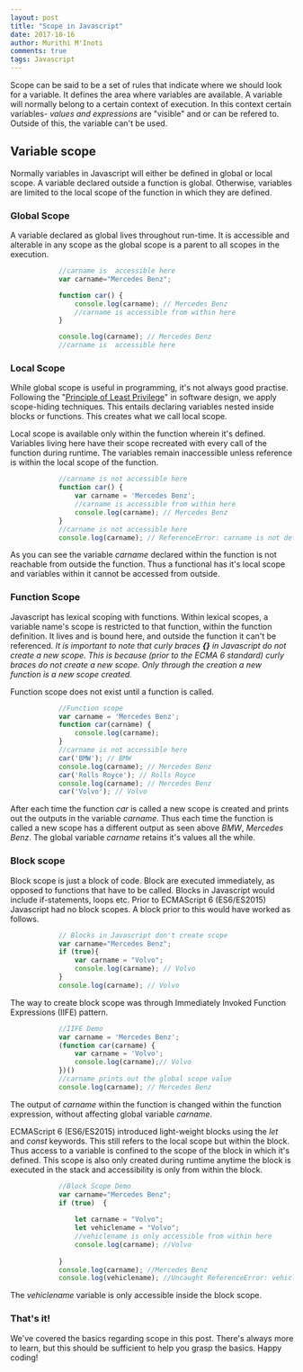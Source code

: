 ```yaml
---
layout: post
title: "Scope in Javascript"
date: 2017-10-16
author: Murithi M'Inoti
comments: true
tags: Javascript
---
```


Scope can be said to be a set of rules that indicate where we should look for a variable. It defines the area where variables are available. A variable will normally belong to a certain context of execution. In this context certain variables- *values and expressions* are "visible" and or can be refered to. Outside of this, the variable can't be used. 



## Variable scope
Normally variables in Javascript will either be defined in global or local scope. A variable declared outside a function is global. Otherwise, variables are limited to the local scope of the function in which they are defined. 


### Global Scope

A variable declared as global lives throughout run-time. It is accessible and alterable in any scope as the global scope is a parent to all scopes in the execution. 

```javascript
            //carname is  accessible here
            var carname="Mercedes Benz";

            function car() {
                console.log(carname); // Mercedes Benz
                //carname is accessible from within here
            }

            console.log(carname); // Mercedes Benz
            //carname is  accessible here
```
### Local Scope

While global scope is useful in programming, it's not always good practise. Following the "<a href="https://en.wikipedia.org/wiki/Principle_of_least_privilege" target="_blank">Principle of Least Privilege</a>" in software design, we apply scope-hiding techniques. This entails declaring variables nested inside blocks or functions. This creates what we call local scope. 

Local scope is available only within the function wherein it's defined. Variables living here have their scope recreated with every call of the function during runtime. The variables remain inaccessible unless reference is within the local scope of the function. 

```javascript
            //carname is not accessible here
            function car() {
                var carname = 'Mercedes Benz';
                //carname is accessible from within here
                console.log(carname); // Mercedes Benz
            }
            //carname is not accessible here
            console.log(carname); // ReferenceError: carname is not defined

```
As you can see the variable *carname* declared within the function is not reachable from outside the function. Thus a functional has it's local scope and variables within it cannot be accessed from outside.

### Function Scope
Javascript has lexical scoping with functions. Within lexical scopes, a variable name's scope is restricted to that function, within the function definition. It lives and is bound here, and outside the function it can't be referenced.
_It is important to note that curly braces **{}**  in Javascript do not create a new scope. This is because (prior to the ECMA 6 standard) curly braces do not create a new scope. Only through the creation a new function is a new scope created._

Function scope does not exist until a function is called. 

``` javascript
            //Function scope
            var carname = 'Mercedes Benz';
            function car(carname) {
                console.log(carname);
            }
            //carname is not accessible here
            car('BMW'); // BMW
            console.log(carname); // Mercedes Benz
            car('Rolls Royce'); // Rolls Royce
            console.log(carname); // Mercedes Benz
            car('Volvo'); // Volvo

```
After each time the function *car* is called a new scope is created and prints out the outputs in the variable *carname*. Thus each time the function is called a new scope has a different output as seen above *BMW*, *Mercedes Benz*. The global variable *carname* retains it's values all the while.

### Block scope
Block scope is just a block of code. Block are executed immediately, as opposed to functions that have to be called. Blocks in Javascript would include if-statements, loops etc. Prior to ECMAScript 6 (ES6/ES2015) Javascript had no block scopes. A block prior to this would have worked as follows.
```javascript
            // Blocks in Javascript don't create scope
            var carname="Mercedes Benz";
            if (true){
                var carname = "Volvo";
                console.log(carname); // Volvo
            }
            console.log(carname); // Volvo

``` 
The way to create block scope was through Immediately Invoked Function Expressions (IIFE) pattern. 
```javascript
            //IIFE Demo
            var carname = 'Mercedes Benz';
            (function car(carname) {
                var carname = 'Volvo';
                console.log(carname);// Volvo
            })()
            //carname prints out the global scope value
            console.log(carname); // Mercedes Benz

```
The output of *carname* within the function is changed within the function expression, without affecting global variable *carname*.

ECMAScript 6 (ES6/ES2015) introduced light-weight blocks using the *let* and *const* keywords. This still refers to the local scope but within the block. Thus access to a variable is confined to the scope of the block in which it's defined. This scope is also only created during runtime anytime the block is executed in the stack and accessibility is only from within the block.


```javascript
            //Block Scope Demo
            var carname="Mercedes Benz";
            if (true)  {
                
                let carname = "Volvo";
                let vehiclename = "Volvo";
                //vehiclename is only accessible from within here
                console.log(carname); //Volvo 
                
            }
            console.log(carname); //Mercedes Benz
            console.log(vehiclename); //Uncaught ReferenceError: vehiclename is not defined
```
The *vehiclename* variable is only accessible inside the block scope.

### That's it!
We've covered the basics regarding scope in this post. There's always more to learn, but this should be sufficient to help you grasp the basics. Happy coding!